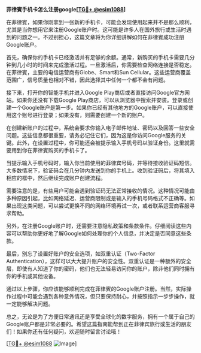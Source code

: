 **菲律賓手机卡怎么注册google[[TG💪+ @esim1088](https://t.me/s/esim1088)]**

在菲律賓，如果你刚拿到一张新的手机卡，可能会发现使用起来并不是那么顺利，尤其是当你想用它来注册Google账户时。这可能是许多人在国外旅行或生活时遇到的问题之一。不过别担心，这篇文章将为你详细讲解如何在菲律賓成功注册Google账户。

首先，确保你的手机卡已经激活并有足够的余额。通常，新购买的手机卡需要几分钟到几小时的时间来完成激活过程。一旦激活后，你需要检查网络连接是否稳定。在菲律賓，主要的电信运营商有Globe、Smart和Sun Cellular。这些运营商覆盖范围广，信号质量也相对不错，因此选择其中任何一个都不会有问题。

接下来，打开你的智能手机并进入Google Play商店或者直接访问Google官方网站。如果你还没有下载Google Play商店，可以从浏览器中搜索并安装。登录或创建一个Google账户是第一步。如果你已经有其他地方的Google账户，可以直接使用这个账号进行登录；如果没有，则需要创建一个新的账户。

在创建新账户的过程中，系统会要求你输入电子邮件地址、密码以及回答一些安全问题。这些信息都很重要，请务必记住它们，因为这是你访问Google服务的关键。此外，在设置过程中，你可能还会被提示输入手机号码以验证身份。这里就需要用到你在菲律賓购买的手机卡了。

当提示输入手机号码时，输入你当前使用的菲律宾号码，并等待接收验证码短信。大多数情况下，验证码会在几分钟内发送到你的手机上。收到验证码后，将其填入相应的框中，然后继续完成账户创建流程。

需要注意的是，有些用户可能会遇到验证码无法正常接收的情况。这种情况可能由多种原因引起，比如网络延迟、运营商限制或是输入的手机号码格式不正确等。如果出现这类问题，可以尝试更换不同的网络环境再试一次，或者联系运营商客服寻求帮助。

另外，在注册Google账户时，还需要注意隐私政策和条款条件。仔细阅读这些内容可以帮助你更好地了解Google如何处理你的个人信息，并决定是否同意这些条款。

最后，别忘了设置好账户的安全选项，如双重认证（Two-Factor Authentication），这样可以大大提升账户的安全性。双重认证是一种额外的安全层，即使有人知道了你的密码，他们也无法轻易访问你的账户，除非他们同时拥有你的手机或其他设备。

通过以上步骤，你应该能够顺利完成在菲律賓的Google账户注册。当然，实际操作过程中可能会遇到各种意外情况，但只要保持耐心，并按照指示一步步操作，就一定能够解决问题。

总之，无论是为了方便日常通讯还是享受全球化的数字服务，拥有一个属于自己的Google账户都是非常必要的。希望这篇指南能帮到正在菲律宾旅行或生活的朋友们！如果你还有任何疑问，欢迎随时留言讨论哦！

[[TG💪+ @esim1088](https://t.me/s/esim1088) ![Image](https://i.postimg.cc/4NQfJmqS/Snipaste-2025-05-13-00-14-12.png)]